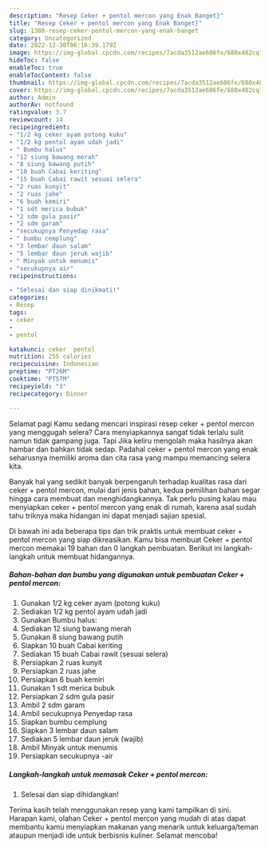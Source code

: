 ```yaml
---
description: "Resep Ceker + pentol mercon yang Enak Banget}"
title: "Resep Ceker + pentol mercon yang Enak Banget}"
slug: 1388-resep-ceker-pentol-mercon-yang-enak-banget
category: Uncategorized
date: 2022-12-30T06:16:39.179Z
image: https://img-global.cpcdn.com/recipes/7acda3512ae606fe/680x482cq70/ceker-pentol-mercon-foto-resep-utama.jpg
hideToc: false
enableToc: true
enableTocContent: false
thumbnail: https://img-global.cpcdn.com/recipes/7acda3512ae606fe/680x482cq70/ceker-pentol-mercon-foto-resep-utama.jpg
cover: https://img-global.cpcdn.com/recipes/7acda3512ae606fe/680x482cq70/ceker-pentol-mercon-foto-resep-utama.jpg
author: Admin
authorAv: notfound
ratingvalue: 3.7
reviewcount: 14
recipeingredient:
- "1/2 kg ceker ayam potong kuku"
- "1/2 kg pentol ayam udah jadi"
- " Bumbu halus"
- "12 siung bawang merah"
- "8 siung bawang putih"
- "10 buah Cabai keriting"
- "15 buah Cabai rawit sesuai selera"
- "2 ruas kunyit"
- "2 ruas jahe"
- "6 buah kemiri"
- "1 sdt merica bubuk"
- "2 sdm gula pasir"
- "2 sdm garam"
- "secukupnya Penyedap rasa"
- " bumbu cemplung"
- "3 lembar daun salam"
- "5 lembar daun jeruk wajib"
- " Minyak untuk menumis"
- "secukupnya air"
recipeinstructions:

- "Selesai dan siap dinikmati!"
categories:
- Resep
tags:
- ceker
- 
- pentol

katakunci: ceker  pentol 
nutrition: 255 calories
recipecuisine: Indonesian
preptime: "PT26M"
cooktime: "PT57M"
recipeyield: "3"
recipecategory: Dinner

---
```



Selamat pagi Kamu sedang mencari inspirasi resep ceker + pentol mercon yang menggugah selera? Cara menyiapkannya sangat tidak terlalu sulit namun tidak gampang juga. Tapi Jika keliru mengolah maka hasilnya akan hambar dan bahkan tidak sedap. Padahal ceker + pentol mercon yang enak seharusnya memiliki aroma dan cita rasa yang mampu memancing selera kita.




Banyak hal yang sedikit banyak berpengaruh terhadap kualitas rasa dari ceker + pentol mercon, mulai dari jenis bahan, kedua pemilihan bahan segar hingga cara membuat dan menghidangkannya. Tak perlu pusing kalau mau menyiapkan ceker + pentol mercon yang enak di rumah, karena asal sudah tahu triknya maka hidangan ini dapat menjadi sajian spesial.


Di bawah ini ada beberapa tips dan trik praktis untuk membuat ceker + pentol mercon yang siap dikreasikan. Kamu bisa membuat Ceker + pentol mercon memakai 19 bahan dan 0 langkah pembuatan. Berikut ini langkah-langkah untuk membuat hidangannya.

<!--inarticleads1-->

##### Bahan-bahan dan bumbu yang digunakan untuk pembuatan Ceker + pentol mercon:

1. Gunakan 1/2 kg ceker ayam (potong kuku)
1. Sediakan 1/2 kg pentol ayam udah jadi
1. Gunakan  Bumbu halus:
1. Sediakan 12 siung bawang merah
1. Gunakan 8 siung bawang putih
1. Siapkan 10 buah Cabai keriting
1. Sediakan 15 buah Cabai rawit (sesuai selera)
1. Persiapkan 2 ruas kunyit
1. Persiapkan 2 ruas jahe
1. Persiapkan 6 buah kemiri
1. Gunakan 1 sdt merica bubuk
1. Persiapkan 2 sdm gula pasir
1. Ambil 2 sdm garam
1. Ambil secukupnya Penyedap rasa
1. Siapkan  bumbu cemplung
1. Siapkan 3 lembar daun salam
1. Sediakan 5 lembar daun jeruk (wajib)
1. Ambil  Minyak untuk menumis
1. Persiapkan secukupnya -air




<!--inarticleads2-->

##### Langkah-langkah untuk memasak Ceker + pentol mercon:


1. Selesai dan siap dihidangkan!



Terima kasih telah menggunakan resep yang kami tampilkan di sini. Harapan kami, olahan Ceker + pentol mercon yang mudah di atas dapat membantu kamu menyiapkan makanan yang menarik untuk keluarga/teman ataupun menjadi ide untuk berbisnis kuliner. Selamat mencoba!
